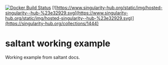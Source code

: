 [![Docker Build Status](https://img.shields.io/docker/build/mwiens91/saltant-working-example.svg)](https://hub.docker.com/r/mwiens91/saltant-working-example/)
[![https://www.singularity-hub.org/static/img/hosted-singularity--hub-%23e32929.svg](https://www.singularity-hub.org/static/img/hosted-singularity--hub-%23e32929.svg)](https://singularity-hub.org/collections/1444)

# saltant working example

Working example from saltant docs.
